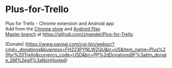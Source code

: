 Plus-for-Trello
===============

Plus for Trello - Chrome extension and Android app<br>
Add from the [Chrome store](https://chrome.google.com/webstore/detail/plus-for-trello-time-trac/gjjpophepkbhejnglcmkdnncmaanojkf?hl=en) and [Android Play](https://play.google.com/store/apps/details?id=com.zigmandel.plusfortrello) <br>
[Master branch](https://github.com/zmandel/Plus-for-Trello) at https://github.com/zmandel/Plus-for-Trello

[Donate] (https://www.paypal.com/cgi-bin/webscr?cmd=_donations&business=FH223PYNLWZQU&lc=US&item_name=Plus%20for%20Trello&currency_code=USD&bn=PP%2dDonationsBF%3abtn_donate_SM%2egif%3aNonHosted)


